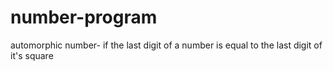 # number-program
automorphic number- if the last digit of a number is equal to the last digit of it's square
